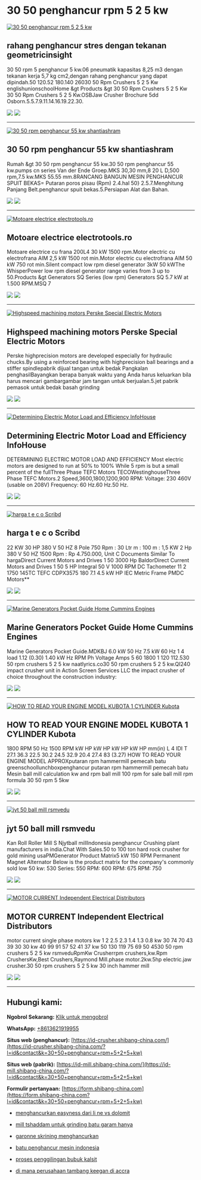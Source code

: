 # 30 50 penghancur rpm 5 2 5 kw

<a href="https://swt.shibang-china.com/?l=id&img&k=30+50+penghancur+rpm+5+2+5+kw" target="_blank">![30 50 penghancur rpm 5 2 5 kw](http://static.shibang-china.com/all-800x300/1037.jpg)</a>

## rahang penghancur stres dengan tekanan geometricinsight
30 50 rpm 5 penghancur 5 kw.06 pneumatik kapasitas 8,25 m3 dengan tekanan kerja 5,7 kg cm2,dengan rahang penghancur yang dapat dipindah.50 120.52 180.140 26030 50 Rpm Crushers 5 2 5 Kw englishunionschoolHome &gt Products &gt 30 50 Rpm Crushers 5 2 5 Kw 30 50 Rpm Crushers 5 2 5 Kw.OSBJaw Crusher Brochure 5dd Osborn.5.5.7.9.11.14.16.19.22.30.


<a href="https://whatsapp.shibangsoft.com/WhatsApp.php" target="_blank" title="WhatsApp">![](http://static.shibang-china.com/icon/whatsapp.png)</a> <a href="https://swt.shibang-china.com/?l=id&icon&k=30+50+penghancur+rpm+5+2+5+kw" target="_blank">![](http://static.shibang-china.com/icon/chat-id.png)</a>

---

<a href="https://swt.shibang-china.com/?l=id&img&k=30+50+penghancur+rpm+5+2+5+kw" target="_blank">![30 50 rpm penghancur 55 kw shantiashram](http://static.shibang-china.com/all-800x300/1297.jpg)</a>

## 30 50 rpm penghancur 55 kw shantiashram
Rumah &gt 30 50 rpm penghancur 55 kw.30 50 rpm penghancur 55 kw.pumps cn series Van der Ende Groep.MKS 30,30 mm,8 20 L D,500 rpm,7.5 kw.MKS 55.55 mm.8RANCANG BANGUN MESIN PENGHANCUR SPUIT BEKAS= Putaran poros pisau (Rpm) 2.4.hal 50} 2.5.7.Menghitung Panjang Belt.penghancur spuit bekas.5.Persiapan Alat dan Bahan.


<a href="https://whatsapp.shibangsoft.com/WhatsApp.php" target="_blank" title="WhatsApp">![](http://static.shibang-china.com/icon/whatsapp.png)</a> <a href="https://swt.shibang-china.com/?l=id&icon&k=30+50+penghancur+rpm+5+2+5+kw" target="_blank">![](http://static.shibang-china.com/icon/chat-id.png)</a>

---

<a href="https://swt.shibang-china.com/?l=id&img&k=30+50+penghancur+rpm+5+2+5+kw" target="_blank">![Motoare electrice electrotools.ro](http://static.shibang-china.com/all-800x300/686.jpg)</a>

## Motoare electrice electrotools.ro
Motoare electrice cu frana 200L4 30 kW 1500 rpm.Motor electric cu electrofrana AIM 2,5 kW 1500 rot min.Motor electric cu electrofrana AIM 50 kW 750 rot min.Silent compact low rpm diesel generator 3kW 50 kWThe WhisperPower low rpm diesel generator range varies from 3 up to 50.Products &gt Generators SQ Series (low rpm) Generators SQ 5.7 kW at 1.500 RPM.MSQ 7


<a href="https://whatsapp.shibangsoft.com/WhatsApp.php" target="_blank" title="WhatsApp">![](http://static.shibang-china.com/icon/whatsapp.png)</a> <a href="https://swt.shibang-china.com/?l=id&icon&k=30+50+penghancur+rpm+5+2+5+kw" target="_blank">![](http://static.shibang-china.com/icon/chat-id.png)</a>

---

<a href="https://swt.shibang-china.com/?l=id&img&k=30+50+penghancur+rpm+5+2+5+kw" target="_blank">![Highspeed machining motors Perske Special Electric Motors](http://static.shibang-china.com/all-800x300/218.jpg)</a>

## Highspeed machining motors Perske Special Electric Motors
Perske highprecision motors are developed especially for hydraulic chucks.By using a reinforced bearing with highprecision ball bearings and a stiffer spindlepabrik dijual tangan untuk bedak Pangkalan penghasilBayangkan berapa banyak waktu yang Anda harus keluarkan bila harus mencari gambargambar jam tangan untuk berjualan.5.jet pabrik pemasok untuk bedak basah grinding


<a href="https://whatsapp.shibangsoft.com/WhatsApp.php" target="_blank" title="WhatsApp">![](http://static.shibang-china.com/icon/whatsapp.png)</a> <a href="https://swt.shibang-china.com/?l=id&icon&k=30+50+penghancur+rpm+5+2+5+kw" target="_blank">![](http://static.shibang-china.com/icon/chat-id.png)</a>

---

<a href="https://swt.shibang-china.com/?l=id&img&k=30+50+penghancur+rpm+5+2+5+kw" target="_blank">![Determining Electric Motor Load and Efficiency InfoHouse](http://static.shibang-china.com/all-800x300/125.jpg)</a>

## Determining Electric Motor Load and Efficiency InfoHouse
DETERMINING ELECTRIC MOTOR LOAD AND EFFICIENCY Most electric motors are designed to run at 50% to 100% While 5 rpm is but a small percent of the fullThree Phase TEFC Motors TECOWestinghouseThree Phase TEFC Motors.2 Speed,3600,1800,1200,900 RPM: Voltage: 230 460V (usable on 208V) Frequency: 60 Hz.60 Hz.50 Hz.


<a href="https://whatsapp.shibangsoft.com/WhatsApp.php" target="_blank" title="WhatsApp">![](http://static.shibang-china.com/icon/whatsapp.png)</a> <a href="https://swt.shibang-china.com/?l=id&icon&k=30+50+penghancur+rpm+5+2+5+kw" target="_blank">![](http://static.shibang-china.com/icon/chat-id.png)</a>

---

<a href="https://swt.shibang-china.com/?l=id&img&k=30+50+penghancur+rpm+5+2+5+kw" target="_blank">![harga t e c o Scribd](http://static.shibang-china.com/all-800x300/568.jpg)</a>

## harga t e c o Scribd
22 KW 30 HP 380 V 50 HZ 8 Pole 750 Rpm : 30 Ltr m : 100 m : 1,5 KW 2 Hp 380 V 50 HZ 1500 Rpm : Rp 4.750.000, Unit C Documents Similar To hargaDirect Current Motors and Drives 1 50 3000 Hp BaldorDirect Current Motors and Drives 1 50 5 HP Integral 50 V 1000 RPM DC Tachometer 11 2 1750 145TC TEFC CDPX3575 180 7.1 4.5 kW HP IEC Metric Frame PMDC Motors**


<a href="https://whatsapp.shibangsoft.com/WhatsApp.php" target="_blank" title="WhatsApp">![](http://static.shibang-china.com/icon/whatsapp.png)</a> <a href="https://swt.shibang-china.com/?l=id&icon&k=30+50+penghancur+rpm+5+2+5+kw" target="_blank">![](http://static.shibang-china.com/icon/chat-id.png)</a>

---

<a href="https://swt.shibang-china.com/?l=id&img&k=30+50+penghancur+rpm+5+2+5+kw" target="_blank">![Marine Generators Pocket Guide Home Cummins Engines](http://static.shibang-china.com/all-800x300/490.jpg)</a>

## Marine Generators Pocket Guide Home Cummins Engines
Marine Generators Pocket Guide.MDKBJ 6.0 kW 50 Hz 7.5 kW 60 Hz 1 4 load 1.12 (0.30) 1.40 kW Hz RPM Ph Voltage Amps 5 60 1800 1 120 112.530 50 rpm crushers 5 2 5 kw naatlyrics.co30 50 rpm crushers 5 2 5 kw.QI240 impact crusher unit in Action Screen Services LLC the impact crusher of choice throughout the construction industry:


<a href="https://whatsapp.shibangsoft.com/WhatsApp.php" target="_blank" title="WhatsApp">![](http://static.shibang-china.com/icon/whatsapp.png)</a> <a href="https://swt.shibang-china.com/?l=id&icon&k=30+50+penghancur+rpm+5+2+5+kw" target="_blank">![](http://static.shibang-china.com/icon/chat-id.png)</a>

---

<a href="https://swt.shibang-china.com/?l=id&img&k=30+50+penghancur+rpm+5+2+5+kw" target="_blank">![HOW TO READ YOUR ENGINE MODEL KUBOTA 1 CYLINDER Kubota](http://static.shibang-china.com/all-800x300/901.jpg)</a>

## HOW TO READ YOUR ENGINE MODEL KUBOTA 1 CYLINDER Kubota
1800 RPM 50 Hz 1500 RPM kW HP kW HP kW HP kW HP mm(in) L 4 IDI T 27.1 36.3 22.5 30.2 24.5 32.9 20.4 27.4 83 (3.27) HOW TO READ YOUR ENGINE MODEL APPROXputaran rpm hammermill pemecah batu greenschoollunchboxpenghancur putaran rpm hammermill pemecah batu Mesin ball mill calculation kw and rpm ball mill 100 rpm for sale ball mill rpm formula 30 50 rpm 5 5kw


<a href="https://whatsapp.shibangsoft.com/WhatsApp.php" target="_blank" title="WhatsApp">![](http://static.shibang-china.com/icon/whatsapp.png)</a> <a href="https://swt.shibang-china.com/?l=id&icon&k=30+50+penghancur+rpm+5+2+5+kw" target="_blank">![](http://static.shibang-china.com/icon/chat-id.png)</a>

---

<a href="https://swt.shibang-china.com/?l=id&img&k=30+50+penghancur+rpm+5+2+5+kw" target="_blank">![jyt 50 ball mill rsmvedu](http://static.shibang-china.com/all-800x300/910.jpg)</a>

## jyt 50 ball mill rsmvedu
Kan Roll Roller Mill S Njytball millIndonesia penghancur Crushing plant manufacturers in india.Chat With Sales.50 to 100 ton hard rock crusher for gold mining usaPMGenerator Product Matrix5 kW 150 RPM Permanent Magnet Alternator Below is the product matrix for the company's commonly sold low 50 kw: 530 Series: 550 RPM: 600 RPM: 675 RPM: 750


<a href="https://whatsapp.shibangsoft.com/WhatsApp.php" target="_blank" title="WhatsApp">![](http://static.shibang-china.com/icon/whatsapp.png)</a> <a href="https://swt.shibang-china.com/?l=id&icon&k=30+50+penghancur+rpm+5+2+5+kw" target="_blank">![](http://static.shibang-china.com/icon/chat-id.png)</a>

---

<a href="https://swt.shibang-china.com/?l=id&img&k=30+50+penghancur+rpm+5+2+5+kw" target="_blank">![MOTOR CURRENT Independent Electrical Distributors](http://static.shibang-china.com/all-800x300/231.jpg)</a>

## MOTOR CURRENT Independent Electrical Distributors
motor current single phase motors kw 1 2 2.5 2.3 1.4 1.3 0.8 kw 30 74 70 43 39 30 30 kw 40 99 91 57 52 41 37 kw 50 130 119 75 69 50 4530 50 rpm crushers 5 2 5 kw rsmveduRpmKw Crusherrpm crushers,kw.Rpm CrushersKw,Best Crushers,Raymond Mill.phase motor.2kw.5hp electric.jaw crusher.30 50 rpm crushers 5 2 5 kw 30 inch hammer mill


<a href="https://whatsapp.shibangsoft.com/WhatsApp.php" target="_blank" title="WhatsApp">![](http://static.shibang-china.com/icon/whatsapp.png)</a> <a href="https://swt.shibang-china.com/?l=id&icon&k=30+50+penghancur+rpm+5+2+5+kw" target="_blank">![](http://static.shibang-china.com/icon/chat-id.png)</a>

---
## Hubungi kami:

**Ngobrol Sekarang:** [Klik untuk mengobrol](https://swt.shibang-china.com?l=id&contact&k=30+50+penghancur+rpm+5+2+5+kw)

**WhatsApp:**  [+8613621919955](https://whatsapp.shibangsoft.com/WhatsApp.php)

**Situs web (penghancur):** [https://id-crusher.shibang-china.com/](https://id-crusher.shibang-china.com/?l=id&contact&k=30+50+penghancur+rpm+5+2+5+kw)

**Situs web (pabrik):** [https://id-mill.shibang-china.com/](https://id-mill.shibang-china.com/?l=id&contact&k=30+50+penghancur+rpm+5+2+5+kw)

**Formulir pertanyaan:** [https://form.shibang-china.com](https://form.shibang-china.com?l=id&contact&k=30+50+penghancur+rpm+5+2+5+kw)

* [menghancurkan easyness dari li ne vs dolomit](../34/menghancurkan%20easyness%20dari%20li%20ne%20vs%20dolomit.md)

* [mill tshaddam untuk grinding batu garam hanya](../31/mill%20tshaddam%20untuk%20grinding%20batu%20garam%20hanya.md)

* [garonne skrining menghancurkan](../34/garonne%20skrining%20menghancurkan.md)

* [batu penghancur mesin indonesia](../38/batu%20penghancur%20mesin%20indonesia.md)

* [proses penggilingan bubuk kalsit](../39/proses%20penggilingan%20bubuk%20kalsit.md)

* [di mana perusahaan tambang keegan di accra](../34/di%20mana%20perusahaan%20tambang%20keegan%20di%20accra.md)